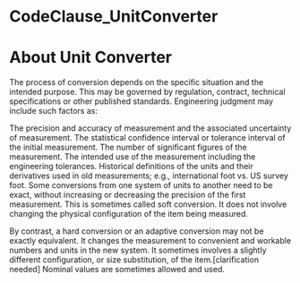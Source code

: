 # CodeClause_UnitConverter
# About Unit Converter

The process of conversion depends on the specific situation and the intended purpose. This may be governed by regulation, contract, technical specifications or other published standards. Engineering judgment may include such factors as:

The precision and accuracy of measurement and the associated uncertainty of measurement.
The statistical confidence interval or tolerance interval of the initial measurement.
The number of significant figures of the measurement.
The intended use of the measurement including the engineering tolerances.
Historical definitions of the units and their derivatives used in old measurements; e.g., international foot vs. US survey foot.
Some conversions from one system of units to another need to be exact, without increasing or decreasing the precision of the first measurement. This is sometimes called soft conversion. It does not involve changing the physical configuration of the item being measured.

By contrast, a hard conversion or an adaptive conversion may not be exactly equivalent. It changes the measurement to convenient and workable numbers and units in the new system. It sometimes involves a slightly different configuration, or size substitution, of the item.[clarification needed] Nominal values are sometimes allowed and used.
